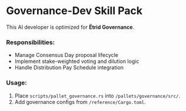# Governance-Dev Skill Pack

This AI developer is optimized for **Ëtrid Governance**.

### Responsibilities:
- Manage Consensus Day proposal lifecycle
- Implement stake-weighted voting and dilution logic
- Handle Distribution Pay Schedule integration

### Usage:
1. Place `scripts/pallet_governance.rs` into `/pallets/governance/src/`.
2. Add governance configs from `/reference/Cargo.toml`.
